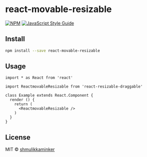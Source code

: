 # react-movable-resizable

> 

[![NPM](https://img.shields.io/npm/v/react-movable-resizable.svg)](https://www.npmjs.com/package/react-movable-resizable
) [![JavaScript Style Guide](https://img.shields.io/badge/code_style-standard-brightgreen.svg)](https://standardjs.com)

## Install

```bash
npm install --save react-movable-resizable

```

## Usage

```tsx
import * as React from 'react'

import ReactmovableResizable from 'react-resizable-draggable'

class Example extends React.Component {
  render () {
    return (
      <ReactmovableResizable />
    )
  }
}
```

## License

MIT © [shmulikkaminker](https://github.com/shmulikkaminker)
